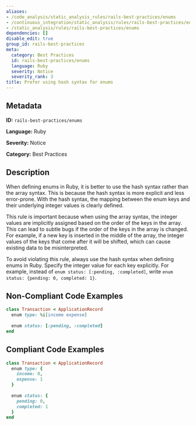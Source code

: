 ```yaml
---
aliases:
- /code_analysis/static_analysis_rules/rails-best-practices/enums
- /continuous_integration/static_analysis/rules/rails-best-practices/enums
- /static_analysis/rules/rails-best-practices/enums
dependencies: []
disable_edit: true
group_id: rails-best-practices
meta:
  category: Best Practices
  id: rails-best-practices/enums
  language: Ruby
  severity: Notice
  severity_rank: 3
title: Prefer using hash syntax for enums
---
```

<!--  SOURCED FROM https://github.com/DataDog/datadog-static-analyzer-rule-docs -->


## Metadata
**ID:** `rails-best-practices/enums`

**Language:** Ruby

**Severity:** Notice

**Category:** Best Practices

## Description
When defining enums in Ruby, it is better to use the hash syntax rather than the array syntax. This is because the hash syntax is more explicit and less error-prone. With the hash syntax, the mapping between the enum keys and their underlying integer values is clearly defined.

This rule is important because when using the array syntax, the integer values are implicitly assigned based on the order of the keys in the array. This can lead to subtle bugs if the order of the keys in the array is changed. For example, if a new key is inserted in the middle of the array, the integer values of the keys that come after it will be shifted, which can cause existing data to be misinterpreted.

To avoid violating this rule, always use the hash syntax when defining enums in Ruby. Specify the integer value for each key explicitly. For example, instead of `enum status: [:pending, :completed]`, write `enum status: {pending: 0, completed: 1}`.

## Non-Compliant Code Examples
```ruby
class Transaction < ApplicationRecord
  enum type: %i[income expense]
  
  enum status: [:pending, :completed]
end
```

## Compliant Code Examples
```ruby
class Transaction < ApplicationRecord
  enum type: {
    income: 0,
    expense: 1
  }
  
  enum status: {
    pending: 0,
    completed: 1
  }
end

```

